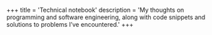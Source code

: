 +++
title = 'Technical notebook'
description = 'My thoughts on programming and software engineering, along with code snippets and solutions to problems I’ve encountered.'
+++
